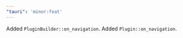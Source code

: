 ```yaml
---
"tauri": 'minor:feat'
---
```


Added `PluginBuilder::on_navigation`.
Added `Plugin::on_navigation`.
